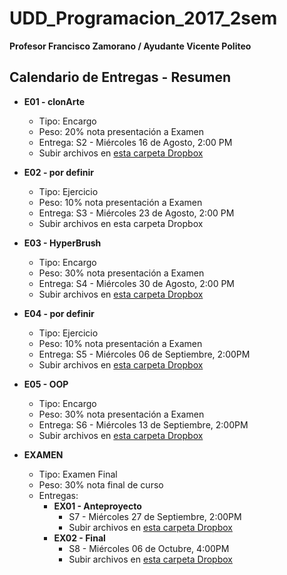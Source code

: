 # UDD_Programacion_2017_2sem
**Profesor Francisco Zamorano / Ayudante Vicente Politeo**

## Calendario de Entregas - Resumen
* **E01 - clonArte**
  * Tipo: Encargo
  * Peso: 20% nota presentación a Examen
  * Entrega: S2 - Miércoles 16 de Agosto, 2:00 PM
  * Subir archivos en [esta carpeta Dropbox](https://www.dropbox.com/request/oGbvG4j1OisWYqUSjV8H)


* **E02 - por definir**
  * Tipo: Ejercicio
  * Peso: 10% nota presentación a Examen
  * Entrega: S3 - Miércoles 23 de Agosto, 2:00 PM
  * Subir archivos en esta carpeta Dropbox



* **E03 - HyperBrush**
  * Tipo: Encargo
  * Peso: 30% nota presentación a Examen
  * Entrega: S4 - Miércoles 30 de Agosto, 2:00 PM
  * Subir archivos en [esta carpeta Dropbox](https://www.dropbox.com/request/l6RfF23kbovGKSx2T4Ro)


* **E04 - por definir**
  * Tipo: Ejercicio
  * Peso: 10% nota presentación a Examen
  * Entrega: S5 - Miércoles 06 de Septiembre, 2:00PM
  * Subir archivos en [esta carpeta Dropbox](https://www.dropbox.com/request/0qDylOEq1oVl787OrGk2)


* **E05 - OOP**
  * Tipo: Encargo
  * Peso: 30% nota presentación a Examen
  * Entrega: S6 - Miércoles 13 de Septiembre, 2:00PM
  * Subir archivos en [esta carpeta Dropbox](https://www.dropbox.com/request/8NBrnzb9rEpmfLg0jE2L)


* **EXAMEN**
  * Tipo: Examen Final
  * Peso: 30% nota final de curso
  * Entregas:
    * **EX01 - Anteproyecto**
      * S7 - Miércoles 27 de Septiembre, 2:00PM
      * Subir archivos en [esta carpeta Dropbox](https://www.dropbox.com/request/1nskefjZWuQ6h3MlwhDn)
    * **EX02 - Final**
      * S8 - Miércoles 06 de Octubre, 4:00PM
      * Subir archivos en [esta carpeta Dropbox](https://www.dropbox.com/request/Egl1aD04ZxK2YTdVUgtv)
